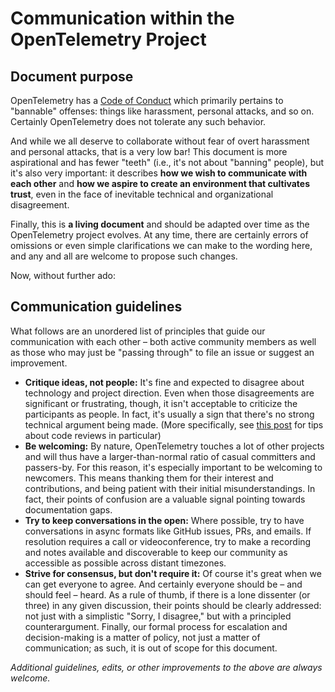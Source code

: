 # Communication within the OpenTelemetry Project

## Document purpose

OpenTelemetry has a [Code of
Conduct](https://github.com/open-telemetry/community/blob/master/code-of-conduct.md)
which primarily pertains to "bannable" offenses: things like harassment,
personal attacks, and so on. Certainly OpenTelemetry does not tolerate any such
behavior.

And while we all deserve to collaborate without fear of overt harassment and
personal attacks, that is a very low bar! This document is more aspirational and
has fewer "teeth" (i.e., it's not about "banning" people), but it's also very
important: it describes **how we wish to communicate with each other** and **how
we aspire to create an environment that cultivates trust**, even in the face of
inevitable technical and organizational disagreement.

Finally, this is **a living document** and should be adapted over time as the
OpenTelemetry project evolves. At any time, there are certainly errors of
omissions or even simple clarifications we can make to the wording here, and any
and all are welcome to propose such changes.

Now, without further ado:

## Communication guidelines

What follows are an unordered list of principles that guide our communication
with each other – both active community members as well as those who may just be
"passing through" to file an issue or suggest an improvement.

* **Critique ideas, not people:** It's fine and expected to disagree about
  technology and project direction. Even when those disagreements are
  significant or frustrating, though, it isn't acceptable to criticize the
  participants as people. In fact, it's usually a sign that there's no strong
  technical argument being made. (More specifically, see [this
  post](https://developers.redhat.com/blog/2019/07/08/10-tips-for-reviewing-code-you-dont-like/)
  for tips about code reviews in particular)
* **Be welcoming:** By nature, OpenTelemetry touches a lot of other projects and
  will thus have a larger-than-normal ratio of casual committers and passers-by.
  For this reason, it's especially important to be welcoming to newcomers. This
  means thanking them for their interest and contributions, and being patient
  with their initial misunderstandings. In fact, their points of confusion are a
  valuable signal pointing towards documentation gaps.
* **Try to keep conversations in the open:** Where possible, try to have
  conversations in async formats like GitHub issues, PRs, and emails. If
  resolution requires a call or videoconference, try to make a recording and
  notes available and discoverable to keep our community as accessible as
  possible across distant timezones.
* **Strive for consensus, but don't require it:** Of course it's great when we
  can get everyone to agree. And certainly everyone should be – and should feel
  – heard. As a rule of thumb, if there is a lone dissenter (or three) in any
  given discussion, their points should be clearly addressed: not just with a
  simplistic "Sorry, I disagree," but with a principled counterargument.
  Finally, our formal process for escalation and decision-making is a matter of
  policy, not just a matter of communication; as such, it is out of scope for
  this document.

_Additional guidelines, edits, or other improvements to the above are always
welcome._
